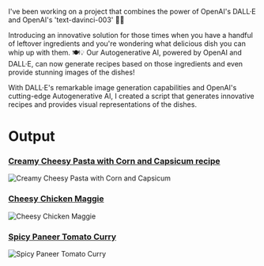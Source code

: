 I've been working on a project that combines the power of OpenAI's DALL·E and OpenAI's 'text-davinci-003' 🤖🎉

Introducing an innovative solution for those times when you have a handful of leftover ingredients and you're wondering what delicious dish you can whip up with them. 🍽️💡 Our Autogenerative AI, powered by OpenAI and DALL·E, can now generate recipes based on those ingredients and even provide stunning images of the dishes!

With DALL·E's remarkable image generation capabilities and OpenAI's cutting-edge Autogenerative AI, I created a script that generates innovative recipes and provides visual representations of the dishes.

# Output
### [Creamy Cheesy Pasta with Corn and Capsicum recipe](https://github.com/ayushs0911/Recipe-Generator-using-OpenAi-Dalle/blob/main/Creamy%20Cheesy%20Pasta%20with%20Corn%20and%20Capsicum.txt)<br>
![Creamy Cheesy Pasta with Corn and Capsicum](https://github.com/ayushs0911/Recipe-Generator-using-OpenAi-Dalle/assets/122048067/a52aed05-1c82-42a5-b5be-216b36c9d687)
<br>
### [Cheesy Chicken Maggie](https://github.com/ayushs0911/Recipe-Generator-using-OpenAi-Dalle/blob/main/Cheesy%20Chicken%20Maggie.txt)
![Cheesy Chicken Maggie](https://github.com/ayushs0911/Recipe-Generator-using-OpenAi-Dalle/assets/122048067/e4f69b7d-9d1a-4846-bd2b-86dd58531443)<br>
### [Spicy Paneer Tomato Curry](https://github.com/ayushs0911/Recipe-Generator-using-OpenAi-Dalle/blob/main/Spicy%20Paneer%20Tomato%20Curry.txt)
![Spicy Paneer Tomato Curry](https://github.com/ayushs0911/Recipe-Generator-using-OpenAi-Dalle/assets/122048067/93002cae-1134-4127-9a49-2ca7b167e4b5)<br>
